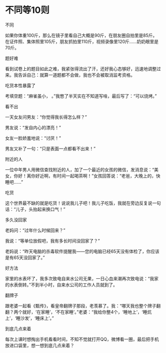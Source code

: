 # 不同等10则

不同 

如果你体重100斤，那么在镜子里看自己大概是90斤，在朋友圈自拍里是85斤。在证件照、集体照里105斤，朋友抓拍里110斤，视频录像里120斤……奶奶眼里是70斤。 

题好难 

看到试卷上的题目如此之难，我紧张得流出了汗，还好我心态够好，迅速地调整过来。我告诉自己：就算一道题都不会做，我也不会被取消监考资格。 

吃货本性暴露了 

考填空题：“麻雀虽小， 。”我憋了半天实在不知道写啥，最后写了：“可以烧烤。” 

看不出 

一天女友问男友：“你觉得我长得怎么样？” 

男友说：“发自内心的漂亮！” 

女友一脸娇羞地说：“讨厌！” 

男友又补了一句：“只是表面一点都看不出来！” 

附近的人 

一位中年男人用微信查找附近的人，加了一个最近的女孩的微信，发消息说：“美女，你好！离你好近啊，有时间一起喝茶啊！”女孩回答说：“老爸，大晚上的，快睡吧……” 

吃货 

这个世界最不缺的就是吃货！说说我儿子吧！我儿子吃饭，我就在旁边反复说一句话：“儿子，头抬起来换口气！” 

多久没回家 

老妈问：“过年什么时候回来？” 

我说：“等单位放假吧，我有多长时间没回家了？” 

老妈说：“昨天电脑的杀毒软件提醒我——您的电脑已经65天没有体检了，你应该是有65天没回家了。” 

好方法 

家里的水表坏了，我多次致电自来水公司无果，一日心血来潮再次致电说：“我家的水表倒转。”不到半小时，自来水公司的工作人员就到了。 

翻牌子 

跟老婆一起看《甄传》，看皇帝翻牌子那段，老羡慕了。我：“哪天我也整个牌子翻翻？两个就好，‘在家睡’，‘不在家睡’。”老婆：“我给你整4个，‘睡地上’，‘睡炕上’，‘睡沙发’，‘睡床上’。” 

到底几点来着 

每次上课时想掏出手机看看时间，不知不觉就打开QQ，微博看一圈，最后把手机放进口袋里，想一想到底几点来着？